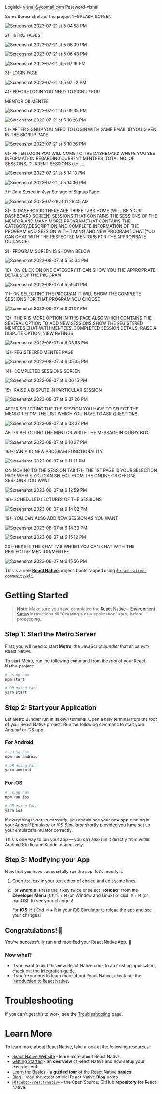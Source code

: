 LoginId- vishal@yopmail.com
Password-vishal

Some Screenshots of the project
1)-SPLASH SCREEN


![Screenshot 2023-07-21 at 5 04 58 PM](https://github.com/gvishal14/Mentor_Mentee_APP2/assets/130955657/88b499b8-3200-4c0b-b561-d8a0474c57be)


2)- INTRO PAGES


![Screenshot 2023-07-21 at 5 06 09 PM](https://github.com/gvishal14/Mentor_Mentee_APP2/assets/130955657/77f80c65-4663-4024-8e3e-b0958fabbf37)

![Screenshot 2023-07-21 at 5 06 43 PM](https://github.com/gvishal14/Mentor_Mentee_APP2/assets/130955657/2ef9e12c-658f-425e-872a-11bfd631407c)

![Screenshot 2023-07-21 at 5 07 19 PM](https://github.com/gvishal14/Mentor_Mentee_APP2/assets/130955657/8a636a8a-4567-448a-88f3-2aceecb2a5ed)



3)- LOGIN PAGE


![Screenshot 2023-07-21 at 5 07 52 PM](https://github.com/gvishal14/Mentor_Mentee_APP2/assets/130955657/87ff7ee0-25da-4e7f-85bc-e57f69367e8b)


4)- BEFORE LOGIN YOU NEED TO SIGNUP FOR 

MENTOR OR MENTEE


![Screenshot 2023-07-21 at 5 09 35 PM](https://github.com/gvishal14/Mentor_Mentee_APP2/assets/130955657/fd73c3b9-f81d-4331-97cc-6f2fd4b92f3d)

![Screenshot 2023-07-21 at 5 10 26 PM](https://github.com/gvishal14/Mentor_Mentee_APP2/assets/130955657/efcf8456-1c8d-480c-9664-568e5a388786)



5)- AFTER SIGNUP YOU NEED TO LOGIN WITH SAME EMAIL ID YOU GIVEN IN THE SIGNUP PAGE



![Screenshot 2023-07-21 at 5 10 26 PM](https://github.com/gvishal14/Mentor_Mentee_APP2/assets/130955657/9d95d8ec-8b73-437e-b820-f8d67d9be048)



6)- AFTER LOGIN YOU WILL COME TO THE DASHBOARD WHERE YOU SEE INFORMATION REGARDING CURRENT MENTEES, TOTAL NO. OF SESSIONS, CURRENT SESSIONS etc.....



![Screenshot 2023-07-21 at 5 14 13 PM](https://github.com/gvishal14/Mentor_Mentee_APP2/assets/130955657/7e3c850d-e76b-4553-9674-b2b3f79a5204)


![Screenshot 2023-07-21 at 5 14 36 PM](https://github.com/gvishal14/Mentor_Mentee_APP2/assets/130955657/faae608e-e393-4b78-9c53-efdc55a3900f)

7)- Data Stored in AsynStorage of Signup Page

![Screenshot 2023-07-28 at 11 28 45 AM](https://github.com/gvishal14/Mentor_Mentee_APP2/assets/130955657/de4690c8-793b-42da-bf9a-d905b9bff75c)

8)- IN DASHBOARD THERE ARE THREE TABS 
HOME (WILL BE YOUR DASHBOARD SCREEN)
SESSIONS(THAT CONTAINS THE SESSIONS OF THE MENTOR AND MANY MORE)
PROGRAM(THAT CONTAINS THE CATEGORY,DESCRIPTION AND COMPLETE INFORMATION OF THE PROGRAM AND SESSION WITH TIMING AND NEW PROGRAM )
CHAT(YOU CAN CHAT WITH THE RESPECTED MENTORS FOR THE APPROPRIATE GUIDANCE)

9)- PROGRAM SCREEN IS SHOWN BELOW 


![Screenshot 2023-08-07 at 5 54 34 PM](https://github.com/gvishal14/Mentor_Mentee_APP2/assets/130955657/b3008859-3151-40a9-ac49-027f355fa7aa)

10)- ON CLICK ON ONE CATEGORY IT CAN SHOW YOU THE APPROPRIATE DETAILS OF THE PROGRAM 

![Screenshot 2023-08-07 at 5 59 41 PM](https://github.com/gvishal14/Mentor_Mentee_APP2/assets/130955657/ec71ff7d-5f82-4530-b69a-5e84f0953766)

11)- ON SELECTING THE PROGRAM IT WILL SHOW THE COMPLETE SESSIONS FOR THAT PROGRAM YOU CHOOSE 

![Screenshot 2023-08-07 at 6 01 07 PM](https://github.com/gvishal14/Mentor_Mentee_APP2/assets/130955657/ee5c4975-dc92-4008-8daa-bc9bc6e39058)

12)- THEIR IS MORE OPTION IN THIS PAGE ALSO WHICH CONTAINS THE SEVERAL OPTION TO ADD NEW SESSIONS,SHOW THE REGISTERED MENTEES,CHAT WITH MENTEES, COMPLETED SESSION DETAILS, RAISE A DISPUTE OPTION, VIEW RATINGS


![Screenshot 2023-08-07 at 6 03 53 PM](https://github.com/gvishal14/Mentor_Mentee_APP2/assets/130955657/b2956584-b9a5-4e09-b525-a54cc8fc98c1)

13)- REGISTEERED MENTEE PAGE 

![Screenshot 2023-08-07 at 6 05 35 PM](https://github.com/gvishal14/Mentor_Mentee_APP2/assets/130955657/fc1799e2-c53c-4c6e-8ebe-acc1af65b9b4)


14)- COMPLETED SESSIONS SCREEN 

![Screenshot 2023-08-07 at 6 06 15 PM](https://github.com/gvishal14/Mentor_Mentee_APP2/assets/130955657/bbddca52-e2d7-4ec6-9321-96d89f66da78)

15)- RAISE A DISPUTE IN PARTICULAR SESSION

![Screenshot 2023-08-07 at 6 07 26 PM](https://github.com/gvishal14/Mentor_Mentee_APP2/assets/130955657/85c493ac-c4a6-47ea-a4de-6f752ee0fc93)

AFTER SELECTING THE THE SESSION YOU HAVE TO SELECT THE MENTOR FROM THE LIST WHICH YOU HAVE TO ASK QUESTIONS

![Screenshot 2023-08-07 at 6 08 37 PM](https://github.com/gvishal14/Mentor_Mentee_APP2/assets/130955657/76f2b5ed-edb6-40a3-aadd-cd9e63d75b9f)

AFTER SELECTING THE MENTOR WRITE THE MESSAGE IN QUERY BOX 

![Screenshot 2023-08-07 at 6 10 27 PM](https://github.com/gvishal14/Mentor_Mentee_APP2/assets/130955657/a1611a1d-a583-4ae6-b53a-4bf3fe2c1bb6)

16)- CAN ADD NEW PROGRAM FUNCTIONALITY 


![Screenshot 2023-08-07 at 6 11 31 PM](https://github.com/gvishal14/Mentor_Mentee_APP2/assets/130955657/938f3f2c-fad0-4605-a418-34da99cee8f3)


ON MOVING TO THE SESSION TAB
17)- THE 1ST PAGE IS YOUR SELECTION PAGE WHERE YOU CAN SELECT FROM THE ONLINE OR OFFLINE SESSIONS YOU WANT 

![Screenshot 2023-08-07 at 6 12 59 PM](https://github.com/gvishal14/Mentor_Mentee_APP2/assets/130955657/fc52cad1-3284-401e-be3e-5ae2bb0263ba)

18)- SCHEDULED LECTURES OF THE SESSIONS

![Screenshot 2023-08-07 at 6 14 02 PM](https://github.com/gvishal14/Mentor_Mentee_APP2/assets/130955657/41d73a4e-8a6c-4e0a-83f9-1cc980c8d474)

19)- YOU CAN ALSO ADD NEW SESSION AS YOU WANT

![Screenshot 2023-08-07 at 6 14 33 PM](https://github.com/gvishal14/Mentor_Mentee_APP2/assets/130955657/08d48493-6edf-47dd-8d91-ce05a74c5eed)

![Screenshot 2023-08-07 at 6 15 12 PM](https://github.com/gvishal14/Mentor_Mentee_APP2/assets/130955657/2d235181-f5b6-40b5-a0ba-318dd36bb378)


20)- HERE IS THE CHAT TAB WHRER YOU CAN CHAT WITH THE RESPECTIVE MENTOR/MENTEE

![Screenshot 2023-08-07 at 6 15 56 PM](https://github.com/gvishal14/Mentor_Mentee_APP2/assets/130955657/1d9ab6a1-b39a-41ba-970a-87004295a677)

















This is a new [**React Native**](https://reactnative.dev) project, bootstrapped using [`@react-native-community/cli`](https://github.com/react-native-community/cli).

# Getting Started

>**Note**: Make sure you have completed the [React Native - Environment Setup](https://reactnative.dev/docs/environment-setup) instructions till "Creating a new application" step, before proceeding.

## Step 1: Start the Metro Server

First, you will need to start **Metro**, the JavaScript _bundler_ that ships _with_ React Native.

To start Metro, run the following command from the _root_ of your React Native project:

```bash
# using npm
npm start

# OR using Yarn
yarn start
```

## Step 2: Start your Application

Let Metro Bundler run in its _own_ terminal. Open a _new_ terminal from the _root_ of your React Native project. Run the following command to start your _Android_ or _iOS_ app:

### For Android

```bash
# using npm
npm run android

# OR using Yarn
yarn android
```

### For iOS

```bash
# using npm
npm run ios

# OR using Yarn
yarn ios
```

If everything is set up _correctly_, you should see your new app running in your _Android Emulator_ or _iOS Simulator_ shortly provided you have set up your emulator/simulator correctly.

This is one way to run your app — you can also run it directly from within Android Studio and Xcode respectively.

## Step 3: Modifying your App

Now that you have successfully run the app, let's modify it.

1. Open `App.tsx` in your text editor of choice and edit some lines.
2. For **Android**: Press the <kbd>R</kbd> key twice or select **"Reload"** from the **Developer Menu** (<kbd>Ctrl</kbd> + <kbd>M</kbd> (on Window and Linux) or <kbd>Cmd ⌘</kbd> + <kbd>M</kbd> (on macOS)) to see your changes!

   For **iOS**: Hit <kbd>Cmd ⌘</kbd> + <kbd>R</kbd> in your iOS Simulator to reload the app and see your changes!

## Congratulations! :tada:

You've successfully run and modified your React Native App. :partying_face:

### Now what?

- If you want to add this new React Native code to an existing application, check out the [Integration guide](https://reactnative.dev/docs/integration-with-existing-apps).
- If you're curious to learn more about React Native, check out the [Introduction to React Native](https://reactnative.dev/docs/getting-started).

# Troubleshooting

If you can't get this to work, see the [Troubleshooting](https://reactnative.dev/docs/troubleshooting) page.

# Learn More

To learn more about React Native, take a look at the following resources:

- [React Native Website](https://reactnative.dev) - learn more about React Native.
- [Getting Started](https://reactnative.dev/docs/environment-setup) - an **overview** of React Native and how setup your environment.
- [Learn the Basics](https://reactnative.dev/docs/getting-started) - a **guided tour** of the React Native **basics**.
- [Blog](https://reactnative.dev/blog) - read the latest official React Native **Blog** posts.
- [`@facebook/react-native`](https://github.com/facebook/react-native) - the Open Source; GitHub **repository** for React Native.
